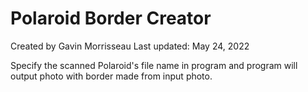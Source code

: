 # Polaroid Border Creator
Created by Gavin Morrisseau
Last updated: May 24, 2022

Specify the scanned Polaroid's file name in program and program will output photo with border made from input photo.
